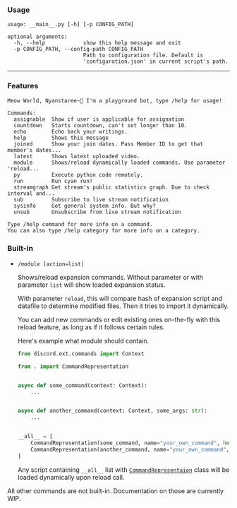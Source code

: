 ### Usage

```commandline
usage: __main__.py [-h] [-p CONFIG_PATH]

optional arguments:
  -h, --help            show this help message and exit
  -p CONFIG_PATH, --config-path CONFIG_PATH
                        Path to configuration file. Default is
                        'configuration.json' in current script's path.
```

---

### Features

```
Meow World, Nyanstaree~🌟 I'm a playground bot, type /help for usage!

Commands:
  assignable  Show if user is applicable for assignation
  countdown   Starts countdown, can't set longer than 10.
  echo        Echo back your writings.
  help        Shows this message
  joined      Show your join dates. Pass Member ID to get that member's dates...
  latest      Shows latest uploaded video.
  module      Shows/reload dynamically loaded commands. Use parameter 'reload...
  py          Execute python code remotely.
  run         Run cyan run!
  streamgraph Get stream's public statistics graph. Due to check interval and...
  sub         Subscribe to live stream notification
  sysinfo     Get general system info. But why?
  unsub       Unsubscribe from live stream notification

Type /help command for more info on a command.
You can also type /help category for more info on a category.
```

### Built-in

- `/module [action=list]`
  
  Shows/reload expansion commands. Without parameter or with parameter `list` will show loaded expansion status.

  With parameter `reload`, this will compare hash of expansion script and datafile to determine modified files.
  Then it tries to import it dynamically.
  
  You can add new commands or edit existing ones on-the-fly with this reload feature, as long as if it follows certain rules.
  
  Here's example what module should contain.
  
  ```python
  from discord.ext.commands import Context
  
  from . import CommandRepresentation
  
  
  async def some_command(context: Context):
      ...
  
  
  async def another_command(context: Context, some_args: str):
      ...
  
  
  __all__ = [
      CommandRepresentation(some_command, name="your_own_command", help="help_message"),
      CommandRepresentation(another_command, name="your_own_command", help="help_message")
  ]
  ```
  Any script containing `__all__` list with [`CommandRepresentaion`](BotComponents/__init__.py) class will be loaded dynamically upon reload call.

All other commands are not built-in. Documentation on those are currently WIP.
